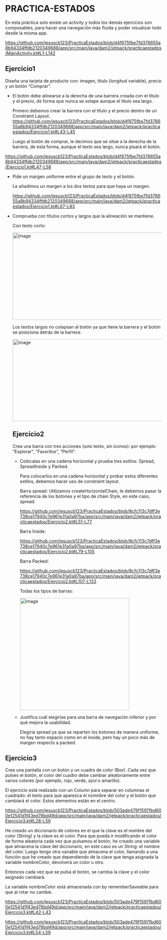 # PRACTICA-ESTADOS

En esta práctica solo existe un activity y todos los demás ejercicios son composables, para hacer una navegación más fluida y poder visualizar todo desde la misma app.

https://github.com/jesuscb123/PracticaEstados/blob/d4f875fbe7fd376655a8b94334ffdb2120349688/app/src/main/java/dam2/jetpack/practicaestados/MainActivity.kt#L1-L142

## Ejercicio1
Diseña una tarjeta de producto con: imagen, título (longitud variable), precio y un botón “Comprar”.
  - El botón debe alinearse a la derecha de una barrera creada con el título y el precio, de forma que nunca se solape aunque el título sea largo.
    
    Primero debemos crear la barrera con el título y el precio dentro de un Constraint Layout.
https://github.com/jesuscb123/PracticaEstados/blob/d4f875fbe7fd376655a8b94334ffdb2120349688/app/src/main/java/dam2/jetpack/practicaestados/Ejercicio1.kt#L43-L45

    Luego al botón de comprar, le decimos que se situe a la derecha de la barrera, de esta forma, aunque el texto sea largo, nunca pisará el botón.

https://github.com/jesuscb123/PracticaEstados/blob/d4f875fbe7fd376655a8b94334ffdb2120349688/app/src/main/java/dam2/jetpack/practicaestados/Ejercicio1.kt#L47-L56

  - Pide un margen uniforme entre el grupo de texto y el botón.

    Le añadimos un margen a los dos textos para que haya un margen.
    
    https://github.com/jesuscb123/PracticaEstados/blob/d4f875fbe7fd376655a8b94334ffdb2120349688/app/src/main/java/dam2/jetpack/practicaestados/Ejercicio1.kt#L67-L83
  - Comprueba con títulos cortos y largos que la alineación se mantiene.

    Con texto corto:
    
    <img width="554" height="281" alt="image" src="https://github.com/user-attachments/assets/d9e237c2-977f-4353-84af-64110367dd01" />

    Los textos largos no colapsan al botón ya que tiene la barrera y el botón se posiciona detrás de la barrera:
    
    <img width="509" height="264" alt="image" src="https://github.com/user-attachments/assets/ec0056f7-6b37-484d-9811-26bafd8868cf" />

    ## Ejercicio2
    Crea una barra con tres acciones (solo texto, sin iconos): por ejemplo “Explorar”, “Favoritos”, “Perfil”.

      - Colócalas en una cadena horizontal y prueba tres estilos: Spread, SpreadInside y Packed.
   
        Para colocarlos en una cadena horizontal y probar estos diferentes estilos, debemos hacer uso de constraint layout.

        Barra spread:
        Utilizamos createHorizontalChain, le debemos pasar la referencia de los botones y el tipo de chain Style, en este caso, spread.
        
        https://github.com/jesuscb123/PracticaEstados/blob/8cfc113c7dff3e738ce17940c7e961e31a0a97ba/app/src/main/java/dam2/jetpack/practicaestados/Ejercicio2.kt#L51-L77

        Barra Inside:

        https://github.com/jesuscb123/PracticaEstados/blob/8cfc113c7dff3e738ce17940c7e961e31a0a97ba/app/src/main/java/dam2/jetpack/practicaestados/Ejercicio2.kt#L79-L105

        Barra Packed:

        https://github.com/jesuscb123/PracticaEstados/blob/8cfc113c7dff3e738ce17940c7e961e31a0a97ba/app/src/main/java/dam2/jetpack/practicaestados/Ejercicio2.kt#L107-L133

        Todas los tipos de barras:

        <img width="351" height="361" alt="image" src="https://github.com/user-attachments/assets/47df7955-779e-4235-b639-dbf43055b82f" />

        

    - Justifica cuál elegirías para una barra de navegación inferior y por qué mejora la usabilidad.

      Elegiría spread ya que se reparten los botones de manera uniforme, no hay tanto espacio como en el inside, pero hay un poco más de margen respecto a packed.

## Ejercicio3
Crea una pantalla con un botón y un cuadro de color (Box). 
Cada vez que pulses el botón, el color del cuadro debe cambiar aleatoriamente 
entre varios colores (por ejemplo, rojo, verde, azul o amarillo).

El ejercicio está realizado con un Column para separar en columnas el cuadrado: el texto para que aparezca el nomnbre del color y el botón que cambiará el color. Estos elementos están en el centro.

https://github.com/jesuscb123/PracticaEstados/blob/503ade479f1597fbd600e12541d1f43ed78bd49d/app/src/main/java/dam2/jetpack/practicaestados/Ejercicio3.kt#L28-L59

He creado un diccionario de colores en el que la clave es el nombre del color (String) y la clave es el color. Para que pueda ir modificando el color de forma aleatoria cada vez que pulsamos el botón, 
he creado una variable que almacena la clave del diccionario, en este caso es un String: el nombre del color. Luego tengo otra variable que almacena el color, llamando a una función que he creado que dependiendo de la clave que tenga asignada la variable nombreColor, devolverá un color u otro.

Entonces cada vez que se pulsa el botón, se cambia la clave y el color asignado cambiará.

La variable nombreColor está almacenada con by rememberSaveable para que al rotar no cambie.

https://github.com/jesuscb123/PracticaEstados/blob/503ade479f1597fbd600e12541d1f43ed78bd49d/app/src/main/java/dam2/jetpack/practicaestados/Ejercicio3.kt#L42-L43

https://github.com/jesuscb123/PracticaEstados/blob/503ade479f1597fbd600e12541d1f43ed78bd49d/app/src/main/java/dam2/jetpack/practicaestados/Ejercicio3.kt#L54-L59


